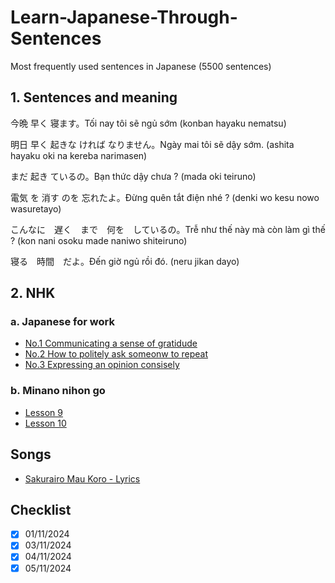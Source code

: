 # Learn-Japanese-Through-Sentences
Most frequently used sentences in Japanese (5500 sentences)

## 1. Sentences and meaning

今晩 早く 寝ます。Tối nay tôi sẽ ngủ sớm
(konban hayaku nematsu)

明日 早く 起きな ければ なりません。Ngày mai tôi sẽ dậy sớm.
(ashita hayaku oki na kereba  narimasen)

まだ 起き ているの。Bạn thức dậy chưa ?
(mada oki teiruno)

電気 を 消す のを 忘れたよ。Đừng quên tắt điện nhé ?
(denki wo kesu nowo wasuretayo)

こんなに　遅く　まで　何を　しているの。Trễ như thế này mà còn làm gì thế ?
(kon nani osoku made naniwo shiteiruno) 

寝る　時間　だよ。Đến giờ ngủ rồi đó.
(neru jikan dayo)


## 2. NHK
### a. Japanese for work
* [No.1 Communicating a sense of gratidude](./nhk/EasyJapaneseForWork/No.1_Communicating_a_sense_of_gratitude.md)
* [No.2 How to politely ask someonw to repeat](./nhk/EasyJapaneseForWork/No.2_How_to_politely_ask_someone_to_repeat_something.md)
* [No.3 Expressing an opinion consisely](./nhk/EasyJapaneseForWork/No.3_Expressing_an_opinion_consisely.md)

### b. Minano nihon go
* [Lesson 9](./mina_no_nihongo/Lesson9.md)
* [Lesson 10](./mina_no_nihongo/Lesson10.md)
## Songs
* [Sakurairo Mau Koro - Lyrics](./songs/桜色舞うころ(%20Sakurairo%20Mau%20Koro%20).md)

## Checklist
- [x] 01/11/2024
- [x] 03/11/2024
- [x] 04/11/2024
- [x] 05/11/2024